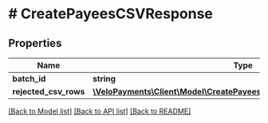 # # CreatePayeesCSVResponse

## Properties

Name | Type | Description | Notes
------------ | ------------- | ------------- | -------------
**batch_id** | **string** |  | [optional] 
**rejected_csv_rows** | [**\VeloPayments\Client\Model\CreatePayeesCSVResponseRejectedCsvRows[]**](CreatePayeesCSVResponseRejectedCsvRows.md) |  | [optional] 

[[Back to Model list]](../../README.md#documentation-for-models) [[Back to API list]](../../README.md#documentation-for-api-endpoints) [[Back to README]](../../README.md)


